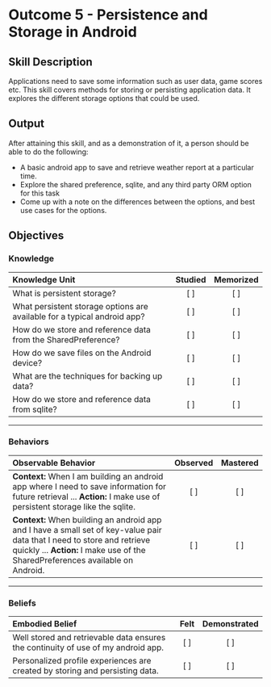 # Outcome 5 - Persistence and Storage in Android

## Skill Description
Applications need to save some information such as user data, game scores etc. This skill covers methods for storing or persisting application data. It explores the different storage options that could be used.

## Output
After attaining this skill, and as a demonstration of it, a person should be able to do the following:
- A basic android app to save and retrieve weather report at a particular time.
- Explore the shared preference, sqlite, and any third party ORM option for this task
- Come up with a note on the differences between the options, and best use cases for the options.

## Objectives

### Knowledge

| Knowledge Unit   |      Studied      | Memorized |
|:-------------|:------------------:|:--------:|
| What is persistent storage?| [ ] | [ ] |
| What persistent storage options are available for a typical android app? | [ ] | [ ] |
| How do we store and reference data from the SharedPreference?| [ ] | [ ] |
| How do we save files on the Android device?| [ ] | [ ] |
| What are the techniques for backing up data? | [ ] | [ ] |
| How do we store and reference data from sqlite? | [ ] | [ ] |

----------

### Behaviors

| Observable Behavior   |      Observed      | Mastered |
|:-------------|:------------------:|:--------:|
| **Context:** When I am building an android app where I need to save information for future retrieval ... **Action:** I make use of persistent storage like the sqlite. | [ ] | [ ]  |
| **Context:**  When building an android app and I have a small set of key-value pair data that I need to store and retrieve quickly ... **Action:** I make use of the SharedPreferences available on Android. |   [ ]   |   [ ] |

----------

### Beliefs

| Embodied Belief   |      Felt      | Demonstrated |
|:-------------|:------------------:|:--------:|
| Well stored and retrievable data ensures the continuity of use of my android app.| [ ] | [ ]  |
| Personalized profile experiences are created by storing and persisting data.| [ ] | [ ]  |